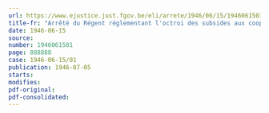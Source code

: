 ```yaml
---
url: https://www.ejustice.just.fgov.be/eli/arrete/1946/06/15/1946061501/justel
title-fr: "Arrêté du Régent réglementant l'octroi des subsides aux coopératives"
date: 1946-06-15
source:
number: 1946061501
page: 888888
case: 1946-06-15/01
publication: 1946-07-05
starts:
modifies:
pdf-original:
pdf-consolidated:
---
```


